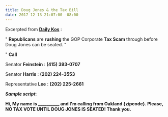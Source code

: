 ```yaml
---
title: Doug Jones & the Tax Bill
date: 2017-12-13 21:07:00 -08:00
---
```


Excerpted from [**Daily Kos**](https://www.dailykos.com/) :

"  **Republicans** are **rushing** the GOP Corporate **Tax Scam** through before Doug Jones can be seated. "

"  **Call** 

Senator **Feinstein** : **(415) 393-0707**

Senator **Harris** : **(202) 224-3553**

Representative **Lee** : **(202) 225-2661**

***Sample script***:

**Hi, My name is __________ and I'm calling from Oakland {zipcode}.  Please, NO TAX VOTE UNTIL DOUG JONES IS SEATED!  Thank you.**  